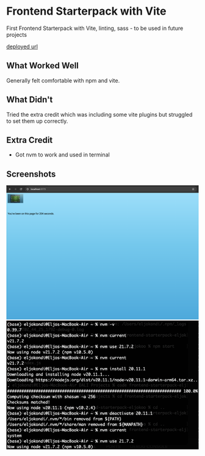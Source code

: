 # Frontend Starterpack with Vite

First Frontend Starterpack with Vite, linting, sass - to be used in future projects

[deployed url](https://frontend-starterpack-eljokoo.onrender.com)

## What Worked Well

Generally felt comfortable with npm and vite.

## What Didn't

Tried the extra credit which was including some vite plugins but struggled to set them up correctly.

## Extra Credit

- Got nvm to work and used in terminal

## Screenshots

![SC1](./images/page.png)
![SC2](./images/nvm.png)
